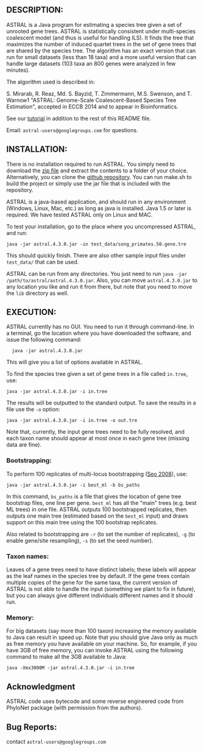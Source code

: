 DESCRIPTION:
-----------
ASTRAL is a Java program for estimating a species tree given a set of unrooted gene trees. ASTRAL is statistically consistent under multi-species coalescent model (and thus is useful for handling ILS). It finds the tree that maximizes the number of induced quartet trees in the set of gene trees that are shared by the species tree. The algorithm has an exact version that can run for small datasets (less than 18 taxa) and a more useful version that can handle large datasets (103 taxa an 800 genes were analyzed in few minutes).

The algorithm used is described in:

S. Mirarab, R. Reaz, Md. S. Bayzid, T. Zimmermann, M.S. Swenson, and T. Warnow1
"ASTRAL: Genome-Scale Coalescent-Based Species Tree Estimation", accepted in ECCB 2014 and to appear in Bioinformatics.

See our [tutorial](astral-tutorial.pdf) in addition to the rest of this README file. 

Email: `astral-users@googlegroups.com` for questions.


INSTALLATION:
-----------
There is no installation required to run ASTRAL. You simply need to download the [zip file](https://github.com/smirarab/ASTRAL/raw/master/Astral.4.3.0.zip) and extract the contents to a folder of your choice. Alternatively, you can clone the [github repository](https://github.com/smirarab/ASTRAL/). You can run make.sh to build the project or simply use the jar file that is included with the repository. 

ASTRAL is a java-based application, and should run in any environment (Windows, Linux, Mac, etc.) as long as java is installed. Java 1.5 or later is required. We have tested ASTRAL only on Linux and MAC.

To test your installation, go to the place where you uncompressed ASTRAL, and run:

```
java -jar astral.4.3.0.jar -in test_data/song_primates.50.gene.tre
```

This should quickly finish. There are also other sample input files under `test_data/` that can be used.

ASTRAL can be run from any directories. You just need to run `java -jar /path/to/astral/astral.4.3.0.jar`.
Also, you can move `astral.4.3.0.jar` to any location you like and run it from there, but note that you need
to move the `lib` directory as well. 

EXECUTION:
-----------
ASTRAL currently has no GUI. You need to run it through command-line. In a terminal, go the location where you have downloaded the software, and issue the following command:

```
  java -jar astral.4.3.0.jar
```

This will give you a list of options available in ASTRAL.

To find the species tree given a set of gene trees in a file called `in.tree`, use:

```
java -jar astral.4.3.0.jar -i in.tree
```

The results will be outputted to the standard output. To save the results in a file use the `-o` option:

```
java -jar astral.4.3.0.jar -i in.tree -o out.tre
```

Note that, currently, the input gene trees need to be fully resolved, and each taxon name should appear at most once in each gene tree (missing data are fine). 

### Bootstrapping:

To perform 100 replicates of multi-locus bootstrapping ([Seo 2008](http://www.ncbi.nlm.nih.gov/pubmed/18281270)), use:

```
java -jar astral.4.3.0.jar -i best_ml -b bs_paths 
```

In this command, `bs_paths` is a file that gives the location of gene tree bootstrap files, one line per gene. 
`best_ml` has all the "main" trees (e.g. best ML trees) in one file. 
ASTRAL outputs 100 bootstrapped replicates, then outputs one main tree (estimated based on the `best_ml` input) and 
draws support on this main tree using the 100 bootstrap replicates.

Also related to bootstrapping are `-r` (to set the number of replicates), `-g` (to enable gene/site resampling), `-s` (to set the seed number).

### Taxon names:
Leaves of a gene trees need to have distinct labels; these labels will appear as the leaf names in the species tree by default. If the gene trees contain multiple copies of the gene for the same taxa, the current version of ASTRAL is not able to handle the input (something we plant to fix in future), but you can always give different individuals different
names and it should run.  


### Memory:
For big datasets (say more than 100 taxon) increasing the memory available to Java can result in speed up. Note that you should give Java only as much as free memory you have available on your machine. So, for example, if you have 3GB of free memory, you can invoke ASTRAL using the following command to make all the 3GB available to Java:

```
java -Xmx3000M -jar astral.4.3.0.jar -i in.tree
```

Acknowledgment
-----------
ASTRAL code uses bytecode and some reverse engineered code from PhyloNet package (with permission from the authors).


Bug Reports:
-----------
contact ``astral-users@googlegroups.com``
